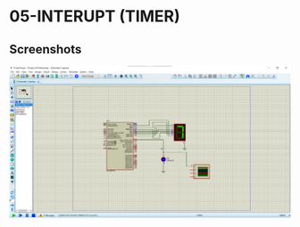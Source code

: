 # 05-INTERUPT (TIMER)
## Screenshots
![Screenshot 1](https://github.com/Gittecho/PIC-MicroController/blob/bc9ad0e566233446a738deaac9127ccda3c5356d/Resource/image05.png)